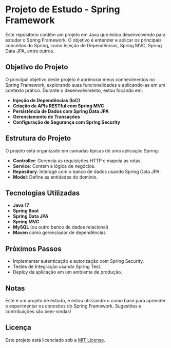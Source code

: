 # Projeto de Estudo - Spring Framework

Este repositório contém um projeto em Java que estou desenvolvendo para estudar o Spring Framework. O objetivo é entender e aplicar os principais conceitos do Spring, como Injeção de Dependências, Spring MVC, Spring Data JPA, entre outros.

## Objetivo do Projeto

O principal objetivo deste projeto é aprimorar meus conhecimentos no Spring Framework, explorando suas funcionalidades e aplicando-as em um contexto prático. Durante o desenvolvimento, estou focando em:

- **Injeção de Dependências (IoC)**
- **Criação de APIs RESTful com Spring MVC**
- **Persistência de Dados com Spring Data JPA**
- **Gerenciamento de Transações**
- **Configuração de Segurança com Spring Security**

## Estrutura do Projeto

O projeto está organizado em camadas típicas de uma aplicação Spring:

- **Controller**: Gerencia as requisições HTTP e mapeia as rotas.
- **Service**: Contém a lógica de negócios.
- **Repository**: Interage com o banco de dados usando Spring Data JPA.
- **Model**: Define as entidades do domínio.

## Tecnologias Utilizadas

- **Java 17**
- **Spring Boot**
- **Spring Data JPA**
- **Spring MVC**
- **MySQL** (ou outro banco de dados relacional)
- **Maven** como gerenciador de dependências

## Próximos Passos

- Implementar autenticação e autorização com Spring Security.
- Testes de Integração usando Spring Test.
- Deploy da aplicação em um ambiente de produção.

## Notas

Este é um projeto de estudo, e estou utilizando-o como base para aprender e experimentar os conceitos do Spring Framework. Sugestões e contribuições são bem-vindas!

## Licença

Este projeto está licenciado sob a [MIT License](LICENSE).
